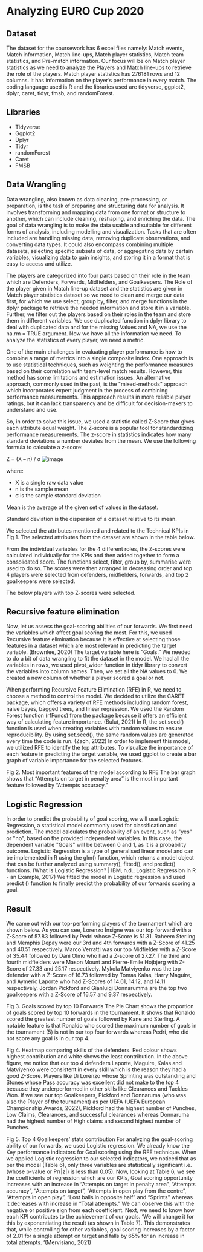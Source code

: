 # Analyzing EURO Cup 2020

## Dataset
The dataset for the coursework has 6 excel files namely: Match events, Match information, Match line-ups, Match player statistics, Match team statistics, and Pre-match information. Our focus will be on Match player statistics as we need to analyze the Players and Match line-ups to retrieve the role of the players. Match player statistics has 276181 rows and 12 columns. It has information on the player’s performance in every match. The coding language used is R and the libraries used are tidyverse, ggplot2, dplyr, caret, tidyr, fmsb, and randomForest.

## Libraries

- Tidyverse
- Ggplot2
- Dplyr
- Tidyr
- randomForest
- Caret
- FMSB

## Data Wrangling
Data wrangling, also known as data cleaning, pre-processing, or preparation, is the task of preparing and structuring data for analysis. It involves transforming and mapping data from one format or structure to another, which can include cleaning, reshaping, and enriching the data. The goal of data wrangling is to make the data usable and suitable for different forms of analysis, including modelling and visualization. Tasks that are often included are handling missing data, removing duplicate observations, and converting data types. It could also encompass combining multiple datasets, selecting specific subsets of data, or aggregating data by certain variables, visualizing data to gain insights, and storing it in a format that is easy to access and utilize.

The players are categorized into four parts based on their role in the team which are Defenders, Forwards, Midfielders, and Goalkeepers. The Role of the player given in Match line-up dataset and the statistics are given in Match player statistics dataset so we need to clean and merge our data first, for which we use select, group by, filter, and merge functions in the dplyr package to retrieve the needed information and store it in a variable. Further, we filter out the players based on their roles in the team and store them in different variables. We use duplicated function in dplyr library to deal with duplicated data and for the missing Values and NA, we use the na.rm = TRUE argument. Now we have all the information we need. To analyze the statistics of every player, we need a metric. 

One of the main challenges in evaluating player performance is how to combine a range of metrics into a single composite index. One approach is to use statistical techniques, such as weighting the performance measures based on their correlation with team-level match results. However, this method has some limitations and estimation issues. An alternative approach, commonly used in the past, is the "mixed-methods" approach which incorporates expert judgment in the process of combining performance measurements. This approach results in more reliable player ratings, but it can lack transparency and be difficult for decision-makers to understand and use.

So, in order to solve this issue, we used a statistic called Z-Score that gives each attribute equal weight. The Z-score is a popular tool for standardizing performance measurements. The z-score in statistics indicates how many standard deviations a number deviates from the mean. We use the following formula to calculate a z-score:

Z = (X – n) / σ
![image](https://github.com/sahilbharti123/EuroCup-Analysis/assets/70895213/07f7f8e4-4b04-44f2-a5a8-2bce0e117c1d)

where:
- X is a single raw data value
- n is the sample mean
- σ is the sample standard deviation

Mean is the average of the given set of values in the dataset.

Standard deviation is the dispersion of a dataset relative to its mean.

We selected the attributes mentioned and related to the Technical KPIs in Fig 1. The selected attributes from the dataset are shown in the table below.

From the individual variables for the 4 different roles, the Z-scores were calculated individually for the KPIs and then added together to form a consolidated score. The functions select, filter, group by, summarise were used to do so. The scores were then arranged in decreasing order and top 4 players were selected from defenders, midfielders, forwards, and top 2 goalkeepers were selected. 

The below players with top Z-scores were selected. 

## Recursive feature elimination
Now, let us assess the goal-scoring abilities of our forwards. We first need the variables which affect goal scoring the most. For this, we used Recursive feature elimination because it is effective at selecting those features in a dataset which are most relevant in predicting the target variable. (Brownlee, 2020) The target variable here is “Goals.” We needed to do a bit of data wrangling to fit the dataset in the model. We had all the variables in rows, we used pivot_wider function in tidyr library to convert the variables into column names. Then, we set all the NA values to 0. We created a new column of whether a player scored a goal or not. 

When performing Recursive Feature Elimination (RFE) in R, we need to choose a method to control the model. We decided to utilize the CARET package, which offers a variety of RFE methods including random forest, naive bayes, bagged trees, and linear regression. We used the Random Forest function (rfFuncs) from the package because it offers an efficient way of calculating feature importance. (Bulut, 2021) In R, the set.seed() function is used when creating variables with random values to ensure reproducibility. By using set.seed(), the same random values are generated every time the code is run. (Zach, 2022)
In order to implement this model, we utilized RFE to identify the top attributes. To visualize the importance of each feature in predicting the target variable, we used ggplot to create a bar graph of variable importance for the selected features.

 
Fig 2. Most important features of the model according to RFE
The bar graph shows that “Attempts on target in penalty area” is the most important feature followed by “Attempts accuracy.” 

## Logistic Regression
In order to predict the probability of goal scoring, we will use Logistic Regression, a statistical model commonly used for classification and prediction. The model calculates the probability of an event, such as "yes" or "no", based on the provided independent variables. In this case, the dependent variable "Goals" will be between 0 and 1, as it is a probability outcome. Logistic Regression is a type of generalised linear model and can be implemented in R using the glm() function, which returns a model object that can be further analyzed using summary(), fitted(), and predict() functions. (What Is Logistic Regression? | IBM, n.d.; Logistic Regression in R - an Example, 2017)
We fitted the model in Logistic regression and used predict () function to finally predict the probability of our forwards scoring a goal. 

## Result
We came out with our top-performing players of the tournament which are shown below. As you can see, Lorenzo Insigne was our top forward with a Z-Score of 57.83 followed by Pedri whose Z-Score is 51.31. Raheem Sterling and Memphis Depay were our 3rd and 4th forwards with a Z-Score of 41.25 and 40.51 respectively. Marco Verratti was our top Midfielder with a Z-Score of 35.44 followed by Dani Olmo who had a Z-score of 27.27. The third and fourth midfielders were Mason Mount and Pierre-Emile Hojbjerg with Z-Score of 27.33 and 25.17 respectively. Mykola Matviyenko was the top defender with a Z-Score of 16.73 followed by Tomas Kalas, Harry Maguire, and Aymeric Laporte who had Z-Scores of 14.61, 14.12, and 14.11 respectively. Jordan Pickford and Gianluigi Donnarumma are the top two goalkeepers with a Z-Score of 16.57 and 9.37 respectively.



	









Fig 3. Goals scored by top 10 Forwards
The Pie Chart shows the proportion of goals scored by top 10 forwards in the tournament. It shows that Ronaldo scored the greatest number of goals followed by Kane and Sterling. A notable feature is that Ronaldo who scored the maximum number of goals in the tournament (5) is not in our top four forwards whereas Pedri, who did not score any goal is in our top 4. 

 
Fig 4. Heatmap comparing skills of the defenders. Red colour shows highest contribution and white shows the least contribution.
In the above figure, we notice that our top 4 defenders Laporte, Maguire, Kalas and Matviyenko were consistent in every skill which is the reason they had a good Z-Score. Players like Di Lorenzo whose Sprinting was outstanding and Stones whose Pass accuracy was excellent did not make to the top 4 because they underperformed in other skills like Clearances and Tackles Won. 
If we see our top Goalkeepers, Pickford and Donnaruma (who was also the Player of the tournament) as per UEFA (UEFA European Championship Awards, 2022), Pickford had the highest number of Punches, Low Claims, Clearances, and successful clearances whereas Donnaruma had the highest number of High claims and second highest number of Punches. 
 
Fig 5. Top 4 Goalkeepers’ stats contribution
For analyzing the goal-scoring ability of our forwards, we used Logistic regression. We already know the Key performance indicators for Goal scoring using the RFE technique. When we applied Logistic regression to our selected indicators, we noticed that as per the model (Table 6), only three variables are statistically significant i.e. (whose p-value or Pr(|z|) is less than 0.05). Now, looking at Table 6, we see the coefficients of regression which are our KPIs, Goal scoring opportunity increases with an increase in “Attempts on target in penalty area”, “Attempts accuracy”, “Attempts on target”, “Attempts in open play from the centre”, “Attempts in open play”, “Lost balls in opposite half” and “Sprints” whereas it decreases with increase in “Total attempts.” We can observe this with the negative or positive sign from each coefficient. 
Next, we need to know how each KPI contributes to the achievement of our goals. ‘We will change it for this by exponentiating the result (as shown in Table 7). This demonstrates that, while controlling for other variables, goal scoring increases by a factor of 2.01 for a single attempt on target and falls by 65% for an increase in total attempts. ‘(Mervisiano, 2021)

